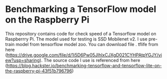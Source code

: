 # Benchmarking a TensorFlow model on the Raspberry Pi
This repository contains code for check speed of a Tensorflow model on Raspberrry Pi. The model used for testing is SSD Mobilenet v2. I use pre-train model from tensorflow model zoo. You can download file . tflife from here (https://drive.google.com/file/d/1i5D6Pw05JlhlxCJXgD021CYHPAtpYGJY/view?usp=sharing). The source code I use is referenced from here (https://blog.hackster.io/benchmarking-tensorflow-and-tensorflow-lite-on-the-raspberry-pi-43f51b796796)
